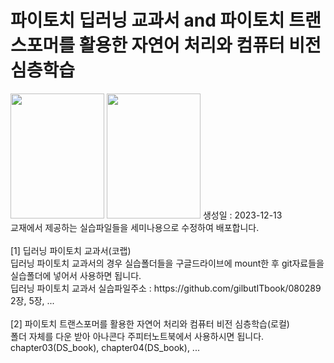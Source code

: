 # 파이토치 딥러닝 교과서 and 파이토치 트랜스포머를 활용한 자연어 처리와 컴퓨터 비전 심층학습 
<img src = 'https://image.yes24.com/goods/107664335/XL' width = 150 height = 200>
<img src = 'https://encrypted-tbn0.gstatic.com/images?q=tbn:ANd9GcT2xvNIarL7WT77fWaI9dHJUrndNEjDYoIKXQ&usqp=CAU' width = 150 height = 200>
생성일 : 2023-12-13<br/>
교재에서 제공하는 실습파일들을 세미나용으로 수정하여 배포합니다.<br/>
<br/>
[1] 딥러닝 파이토치 교과서(코랩)<br/>
딥러닝 파이토치 교과서의 경우 실습폴더들을 구글드라이브에 mount한 후 git자료들을 실습폴더에 넣어서 사용하면 됩니다.<br/>
딥러닝 파이토치 교과서 실습파일주소 : https://github.com/gilbutITbook/080289<br/>
2장, 5장, ...<br/>
<br/>
[2] 파이토치 트랜스포머를 활용한 자연어 처리와 컴퓨터 비전 심층학습(로컬) <br/>
폴더 자체를 다운 받아 아나콘다 주피터노트북에서 사용하시면 됩니다.<br/>
chapter03(DS_book), chapter04(DS_book), ...
